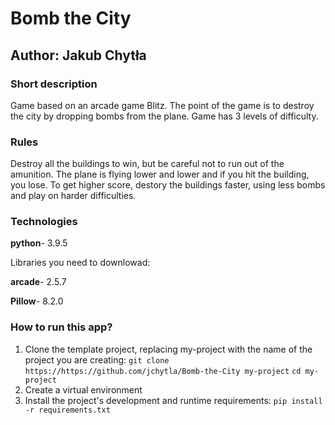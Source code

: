 # Bomb the City
## Author: Jakub Chytła

### Short description
Game based on an arcade game Blitz. The point of the game is to destroy the city by dropping bombs from the plane.
Game has 3 levels of difficulty.

### Rules
Destroy all the buildings to win, but be careful not to run out of the amunition.
The plane is flying lower and lower and if you hit the building, you lose.
To get higher score, destory the buildings faster, using less bombs and play on harder difficulties.
### Technologies
**python**- 3.9.5

Libraries you need to downlowad:

**arcade**- 2.5.7

**Pillow**- 8.2.0


### How to run this app?
1. Clone the template project, replacing my-project with the name of the project you are creating: 
`git clone  https://https://github.com/jchytla/Bomb-the-City my-project`
`cd my-project `
2. Create a virtual environment
3. Install the project's development and runtime requirements:
`pip install -r requirements.txt`